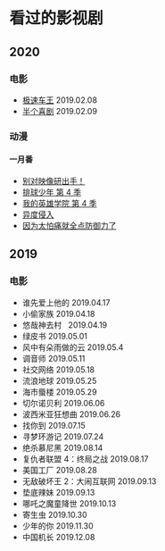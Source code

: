 # 看过的影视剧

## 2020

### 电影

- [极速车王](https://movie.douban.com/subject/6538866/) 2019.02.08
- [半个喜剧](https://movie.douban.com/subject/30269016/) 2019.02.09

### 动漫

#### 一月番

- [别对映像研出手！](https://movie.douban.com/subject/33438250/)
- [排球少年 第 4 季](https://movie.douban.com/subject/30411330/)
- [我的英雄学院 第 4 季](https://movie.douban.com/subject/30337831/)
- [异度侵入](https://movie.douban.com/subject/34456027/)
- [因为太怕痛就全点防御力了](https://movie.douban.com/subject/30397673/)

## 2019

### 电影

- 谁先爱上他的 2019.04.17
- 小偷家族 2019.04.18
- 悠哉神去村   2019.04.19
- 绿皮书 2019.05.01
- 风中有朵雨做的云 2019.05.4
- 调音师 2019.05.11
- 社交网络 2019.05.18
- 流浪地球 2019.05.25
- 海市蜃楼 2019.05.29
- 切尔诺贝利 2019.06.06
- 波西米亚狂想曲 2019.06.26
- 找你到 2019.07.15
- 寻梦环游记 2019.07.24
- 绝杀慕尼黑 2019.08.14
- 复仇者联盟 4：终局之战 2019.08.17
- 美国工厂 2019.08.28
- 无敌破坏王 2：大闹互联网 2019.09.13
- 垫底辣妹 2019.09.13
- 哪吒之魔童降世 2019.10.13
- 寄生虫 2019.10.30
- 少年的你 2019.11.30
- 中国机长 2019.12.08
